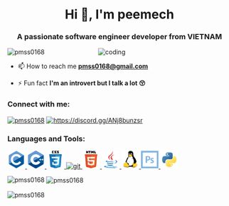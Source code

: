 <h1 align="center">Hi 👋, I'm peemech</h1>
<h3 align="center">A passionate software engineer developer from VIETNAM</h3>

<img align="right" alt="coding" width="300" src="https://i.pinimg.com/originals/9b/ca/e0/9bcae09bf63eebaa952a90890504d4ae.gif">

<p align="left"> <img src="https://komarev.com/ghpvc/?username=pmss0168&label=Profile%20views&color=0e75b6&style=flat" alt="pmss0168" /> </p>

- 📫 How to reach me **pmss0168@gmail.com**

- ⚡ Fun fact **I'm an introvert but I talk a lot 😚**

<h3 align="left">Connect with me:</h3>
<p align="left">
<a href="https://fb.com/pmss0168" target="blank"><img align="center" src="https://raw.githubusercontent.com/rahuldkjain/github-profile-readme-generator/master/src/images/icons/Social/facebook.svg" alt="pmss0168" height="30" width="40" /></a>
<a href="https://discord.gg/https://discord.gg/ANj8bunzsr" target="blank"><img align="center" src="https://raw.githubusercontent.com/rahuldkjain/github-profile-readme-generator/master/src/images/icons/Social/discord.svg" alt="https://discord.gg/ANj8bunzsr" height="30" width="40" /></a>
</p>

<h3 align="left">Languages and Tools:</h3>
<p align="left"> <a href="https://www.cprogramming.com/" target="_blank" rel="noreferrer"> <img src="https://raw.githubusercontent.com/devicons/devicon/master/icons/c/c-original.svg" alt="c" width="40" height="40"/> </a> <a href="https://www.w3schools.com/cpp/" target="_blank" rel="noreferrer"> <img src="https://raw.githubusercontent.com/devicons/devicon/master/icons/cplusplus/cplusplus-original.svg" alt="cplusplus" width="40" height="40"/> </a> <a href="https://www.w3schools.com/css/" target="_blank" rel="noreferrer"> <img src="https://raw.githubusercontent.com/devicons/devicon/master/icons/css3/css3-original-wordmark.svg" alt="css3" width="40" height="40"/> </a> <a href="https://git-scm.com/" target="_blank" rel="noreferrer"> <img src="https://www.vectorlogo.zone/logos/git-scm/git-scm-icon.svg" alt="git" width="40" height="40"/> </a> <a href="https://www.w3.org/html/" target="_blank" rel="noreferrer"> <img src="https://raw.githubusercontent.com/devicons/devicon/master/icons/html5/html5-original-wordmark.svg" alt="html5" width="40" height="40"/> </a> <a href="https://www.java.com" target="_blank" rel="noreferrer"> <img src="https://raw.githubusercontent.com/devicons/devicon/master/icons/java/java-original.svg" alt="java" width="40" height="40"/> </a> <a href="https://www.linux.org/" target="_blank" rel="noreferrer"> <img src="https://raw.githubusercontent.com/devicons/devicon/master/icons/linux/linux-original.svg" alt="linux" width="40" height="40"/> </a> <a href="https://www.photoshop.com/en" target="_blank" rel="noreferrer"> <img src="https://raw.githubusercontent.com/devicons/devicon/master/icons/photoshop/photoshop-line.svg" alt="photoshop" width="40" height="40"/> </a> <a href="https://www.python.org" target="_blank" rel="noreferrer"> <img src="https://raw.githubusercontent.com/devicons/devicon/master/icons/python/python-original.svg" alt="python" width="40" height="40"/> </a> </p>

<p><img align="left" src="https://github-readme-stats.vercel.app/api/top-langs?username=pmss0168&show_icons=true&locale=en&layout=compact" alt="pmss0168" /></p>

<p>&nbsp;<img align="center" src="https://github-readme-stats.vercel.app/api?username=pmss0168&show_icons=true&locale=en" alt="pmss0168" /></p>

<p><img align="center" src="https://github-readme-streak-stats.herokuapp.com/?user=pmss0168&" alt="pmss0168" /></p>

